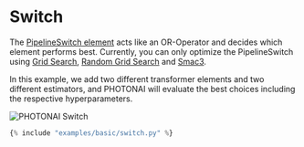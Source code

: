 # Switch
The [PipelineSwitch element](../../api/base/switch) acts like an OR-Operator and decides which element performs best. 
Currently, you can only optimize the PipelineSwitch using [Grid Search](../../api/optimization/grid_search), 
[Random Grid Search](../../api/optimization/random_grid_search) and [Smac3](../../api/optimization/smac).

In this example, we add two different transformer elements and two different estimators, and PHOTONAI will 
evaluate the best choices including the respective hyperparameters.

![PHOTONAI Switch](https://www.photon-ai.com/static/img/photon/switch.jpg "PHOTONAI switch pipeline element")


``` python
{% include "examples/basic/switch.py" %}

```